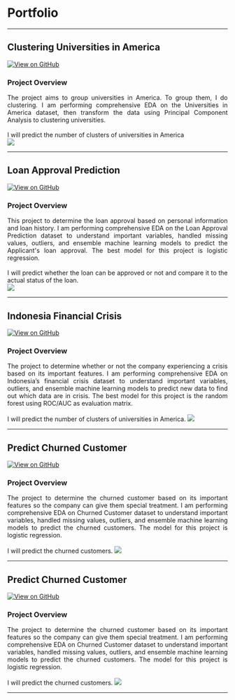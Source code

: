 # Portfolio

---

## Clustering Universities in America
[![View on GitHub](https://img.shields.io/badge/GitHub-View_on_GitHub-blue?logo=GitHub)](https://github.com/lailasamsia/Clustering-Universities-in-America)

### Project Overview
<div style="text-align: justify">
The project aims to group universities in America. To group them, I do clustering.
I am performing comprehensive EDA on the Universities in America dataset, then transform the data using Principal
Component Analysis to clustering universities.
<br><br>
I will predict the number of clusters of universities in America</div>
<img src="images/au_output.jpg"/>

---

## Loan Approval Prediction
[![View on GitHub](https://img.shields.io/badge/GitHub-View_on_GitHub-blue?logo=GitHub)](https://github.com/lailasamsia/Loan-Approval-Prediction)

### Project Overview
<div style="text-align: justify">
This project to determine the loan approval based on personal information and loan history. I am performing comprehensive EDA on the Loan Approval Prediction dataset to understand important variables, handled missing values, outliers, and ensemble machine learning models to predict the Applicant's loan approval. The best model for this project is logistic regression.
<br><br>
I will predict whether the loan can be approved or not and compare it to the actual status of the loan.</div>

<img src="images/lap_output.jpg"/>

---

## Indonesia Financial Crisis
[![View on GitHub](https://img.shields.io/badge/GitHub-View_on_GitHub-blue?logo=GitHub)](https://github.com/lailasamsia/Clustering-Universities-in-America)

### Project Overview
<div style="text-align: justify">
The project to determine whether or not the company experiencing a crisis based on its important features. 
I am performing comprehensive EDA on Indonesia’s financial crisis dataset to understand important variables,
outliers, and ensemble machine learning models to predict new data to find out which data are in crisis. The 
best model for this project is the random forest using ROC/AUC as evaluation matrix.
<br><br>
I will predict the number of clusters of universities in America.

<img src="images/ifc_output.jpg"/>

---

## Predict Churned Customer
[![View on GitHub](https://img.shields.io/badge/GitHub-View_on_GitHub-blue?logo=GitHub)](https://github.com/lailasamsia/Predict-Churned-Customer)

### Project Overview
<div style="text-align: justify">
The project to determine the churned customer based on its important features so the company can give them special treatment. 
I am performing comprehensive EDA on Churned Customer dataset to understand important variables, handled missing values,
outliers, and ensemble machine learning models to predict the churned customers. The model for this project is logistic regression.
<br><br>
I will predict the churned customers.
  
<img src="images/cc.jpg"/>

---

## Predict Churned Customer
[![View on GitHub](https://img.shields.io/badge/GitHub-View_on_GitHub-blue?logo=GitHub)](https://github.com/lailasamsia/Predict-Churned-Customer)

### Project Overview
<div style="text-align: justify">
The project to determine the churned customer based on its important features so the company can give them special treatment. 
I am performing comprehensive EDA on Churned Customer dataset to understand important variables, handled missing values,
outliers, and ensemble machine learning models to predict the churned customers. The model for this project is logistic regression.
<br><br>
I will predict the churned customers.
  
<img src="images/cc.jpg"/>

---

